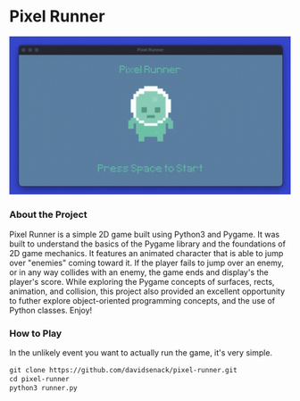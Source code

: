 # Pixel Runner

![Pixel Runner Demo](graphics/pixel-runner.gif)

### About the Project
Pixel Runner is a simple 2D game built using Python3 and Pygame. It was built to understand the basics of the Pygame library and the foundations of 2D game mechanics. It features an animated character that is able to jump over "enemies" coming toward it. If the player fails to jump over an enemy, or in any way collides with an enemy, the game ends and display's the player's score. While exploring the Pygame concepts of surfaces, rects, animation, and collision, this project also provided an excellent opportunity to futher explore object-oriented programming concepts, and the use of Python classes. Enjoy!

### How to Play
In the unlikely event you want to actually run the game, it's very simple. 

```
git clone https://github.com/davidsenack/pixel-runner.git
cd pixel-runner
python3 runner.py
```


